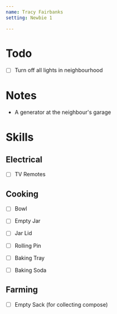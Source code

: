 ```yaml
---
name: Tracy Fairbanks
setting: Newbie 1

---
```


# Todo

- [ ] Turn off all lights in neighbourhood

# Notes

- A generator at the neighbour's garage

# Skills

## Electrical

- [ ] TV Remotes

## Cooking

- [ ] Bowl

- [ ] Empty Jar
- [ ] Jar Lid

- [ ] Rolling Pin
- [ ] Baking Tray
- [ ] Baking Soda

## Farming

- [ ] Empty Sack (for collecting compose)
